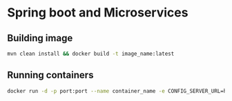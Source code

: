 # Spring boot and Microservices

## Building image

```sh
mvn clean install && docker build -t image_name:latest
```

## Running containers

```sh
docker run -d -p port:port --name container_name -e CONFIG_SERVER_URL=http://host.docker.internal:9296  -e EUREKA_SERVER_ADDRESS=http://host.docker.internal:8761/eureka image_name
```
